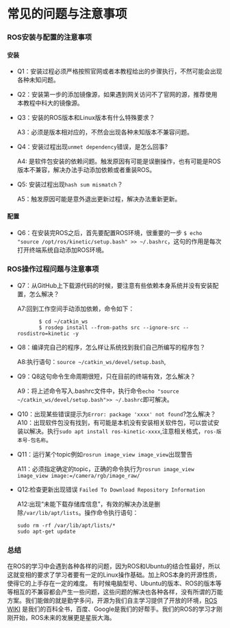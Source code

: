 # 常见的问题与注意事项
### ROS安装与配置的注意事项
#### 安装
* Q1：安装过程必须严格按照官网或者本教程给出的步骤执行，不然可能会出现各种未知问题。

* Q2：安装第一步的添加镜像源，如果遇到网关访问不了官网的源，推荐使用本教程中科大的镜像源。

* Q3：安装的ROS版本和Linux版本有什么特殊要求？

  A3：必须是版本相对应的，不然会出现各种未知版本不兼容问题。
   
* Q4：安装过程出现`unmet dependency`错误，是怎么回事?

  A4: 是软件包安装的依赖问题。触发原因有可能是误删操作，也有可能是ROS版本不兼容，解决办法手动添加依赖或者重装ROS。
  
* Q5: 安装过程出现`hash sum mismatch`？

  A5：触发原因可能是意外退出更新过程，解决办法重新更新。
 
#### 配置
* Q6：在安装完ROS之后，首先要配置ROS环境，很重要的一步 `$ echo "source /opt/ros/kinetic/setup.bash" >> ~/.bashrc`，这句的作用是每次打开终端系统自动添加ROS环境。

### ROS操作过程问题与注意事项
* Q7：从GitHub上下载源代码的时候，要注意有些依赖本身系统并没有安装配置，怎么解决？

  A7:回到工作空间手动添加依赖，命令如下：
  
             $ cd ~/catkin_ws
             $ rosdep install --from-paths src --ignore-src --rosdistro=kinetic -y
             
* Q8：编译完自己的程序，怎么样让系统找到我们自己所编写的程序包？

  A8:执行语句：`source ~/catkin_ws/devel/setup.bash`,
  
* Q9：Q8这句命令生命周期很短，只在目前的终端有效，怎么解决？

  A9：将上述命令写入.bashrc文件中，执行命令`echo "source ~/catkin_ws/devel/setup.bash">> ~/.bashrc`即可解决。
  
* Q10：出现某些错误提示为`Error: package 'xxxx' not found`?怎么解决？
A10：出现软件包没有找到，有可能是本机没有安装相关软件包，可以尝试安装以解决。执行`sudo apt install ros-kinetic-xxxx`,注意相关格式，`ros-版本号-包名称`。

* Q11：运行某个topic例如`rosrun image_view image_view`出现警告

  A11：必须指定确定的topic，正确的命令执行为`rosrun image_view image_view image:=/camera/rgb/image_raw/`
  
* Q12:检查更新出现错误 `Failed To Download Repository Information`

  A12:出现“未能下载存储库信息”，有效的解决办法是删除`/var/lib/apt/lists`。操作命令执行语句：
  
      sudo rm -rf /var/lib/apt/lists/*
      sudo apt-get update
      
### 总结
在ROS的学习中会遇到各种各样的问题，因为ROS和Ubuntu的结合性最好，所以这就变相的要求了学习者要有一定的Linux操作基础。加上ROS本身的开源性质，使得它的上手存在一定的难度。 有时候电脑型号、Ubuntu的版本、ROS的版本等等相互的不兼容都会产生一些问题，这些问题的解决也各种各样，没有所谓的万能方案。我们能做的就是勤学多问，开源为我们自主学习提供了开放的环境，[ROS WIKI](http://wiki.ros.org/cn) 是我们的百科全书，百度、Google是我们的好帮手。我们的ROS的学习才刚刚开始，ROS未来的发展更是星辰大海。
